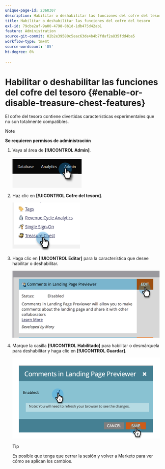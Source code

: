 ```yaml
---
unique-page-id: 2360307
description: Habilitar o deshabilitar las funciones del cofre del tesoro - Documentos de Marketo - Documentación del producto
title: Habilitar o deshabilitar las funciones del cofre del tesoro
exl-id: 79cbe2af-9a00-4798-8b1d-1db475d42ab1
feature: Administration
source-git-commit: 02b2e39580c5eac63de4b4b7fdaf2a835fdd4ba5
workflow-type: tm+mt
source-wordcount: '85'
ht-degree: 0%

---
```


# Habilitar o deshabilitar las funciones del cofre del tesoro {#enable-or-disable-treasure-chest-features}

El cofre del tesoro contiene divertidas características experimentales que no son totalmente compatibles.

>[!NOTE]
>
>**Se requieren permisos de administración**

1. Vaya al área de **[!UICONTROL Admin]**.

   ![](assets/enable-or-disable-treasure-chest-features-1.png)

1. Haz clic en **[!UICONTROL Cofre del tesoro]**.

   ![](assets/enable-or-disable-treasure-chest-features-2.png)

1. Haga clic en **[!UICONTROL Editar]** para la característica que desee habilitar o deshabilitar.

   ![](assets/enable-or-disable-treasure-chest-features-3.png)

1. Marque la casilla **[!UICONTROL Habilitado]** para habilitar o desmárquela para deshabilitar y haga clic en **[!UICONTROL Guardar]**.

   ![](assets/enable-or-disable-treasure-chest-features-4.png)

   >[!TIP]
   >
   >Es posible que tenga que cerrar la sesión y volver a Marketo para ver cómo se aplican los cambios.
